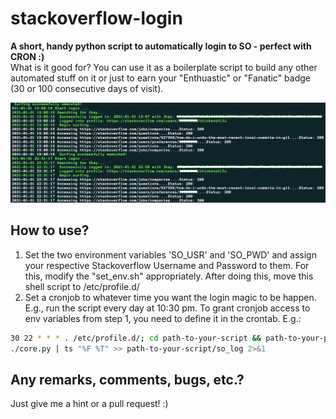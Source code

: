 # stackoverflow-login
<b>A short, handy python script to automatically login to SO - perfect with CRON :)</b></br>
What is it good for? You can use it as a boilerplate script to build any other automated stuff on it or just to earn your "Enthuastic" or "Fanatic" badge (30 or 100 consecutive days of visit).


![Proof of concept](poc.png)


<h2>How to use?</h2>


<ol>

<li>
Set the two environment variables 'SO_USR' and 'SO_PWD' and assign your respective Stackoverflow Username and Password to them. For this, modify the "set_env.sh" appropriately. After doing this, move this shell script to /etc/profile.d/ </li>

<li>
Set a cronjob to whatever time you want the login magic to be happen. E.g., run the script every day at 10:30 pm.
To grant cronjob access to env variables from step 1, you need to define it in the crontab. E.g.: 
</li>
</ol>

```bash
30 22 * * * . /etc/profile.d/; cd path-to-your-script && path-to-your-python-executable && 
./core.py | ts "%F %T" >> path-to-your-script/so_log 2>&1
```


<h2>Any remarks, comments, bugs, etc.?</h2>
Just give me a hint or a pull request! :) 

